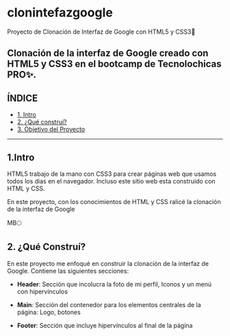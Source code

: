 # clonintefazgoogle
Proyecto de Clonación de Interfaz de Google con HTML5 y CSS3🦋

## Clonación de la interfaz de Google creado con HTML5 y CSS3 en el bootcamp de Tecnolochicas PRO✨. 

## ÍNDICE

* [1. Intro](https://github.com/EnediB/clonintefazgoogle/blob/main/README.md#1intro)
* [2. ¿Qué construí?](https://github.com/EnediB/clonintefazgoogle/edit/main/README.md#2-qu%C3%A9-constru%C3%AD)
* [3. Objetivo del Proyecto](#)


****

## 1.Intro

HTML5 trabajo de la mano con CSS3 para crear páginas web que usamos todos los dias en el navegador. Incluso este sitio web esta construido con HTML y CSS.

En este proyecto, con los conocimientos de HTML y CSS ralicé la clonación de la interfaz de Google

MB🌕

## 2. ¿Qué Construí?

En este proyecto me enfoqué en construir la clonación de la interfaz de Google.
Contiene las siguientes secciones:

* **Header**: Sección que incolucra la foto de mi perfil, Iconos y un menú con hipervínculos 

* **Main**: Sección del contenedor para los elementos centrales de la página: Logo, botones

* **Footer**: Sección que incluye hipervínculos al final de la página
